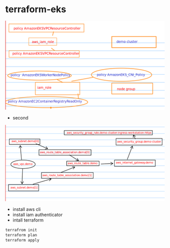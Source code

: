 # terraform-eks

![first](https://github.com/hojat-gazestani/terraform-eks/blob/main/pic/01.png)

+ second

![second](https://github.com/hojat-gazestani/terraform-eks/blob/main/pic/02.png)

- install aws cli
- install iam authenticator
- intall terraform

```shell
terrafrom init
terraform plan
terraform apply
```